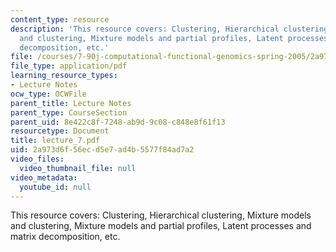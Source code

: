 ```yaml
---
content_type: resource
description: 'This resource covers: Clustering, Hierarchical clustering, Mixture models
  and clustering, Mixture models and partial profiles, Latent processes and matrix
  decomposition, etc.'
file: /courses/7-90j-computational-functional-genomics-spring-2005/2a973d6f56ecd5e7ad4b5577f84ad7a2_lecture_7.pdf
file_type: application/pdf
learning_resource_types:
- Lecture Notes
ocw_type: OCWFile
parent_title: Lecture Notes
parent_type: CourseSection
parent_uid: 8e422c8f-7248-ab9d-9c08-c848e8f61f13
resourcetype: Document
title: lecture_7.pdf
uid: 2a973d6f-56ec-d5e7-ad4b-5577f84ad7a2
video_files:
  video_thumbnail_file: null
video_metadata:
  youtube_id: null
---
```

This resource covers: Clustering, Hierarchical clustering, Mixture models and clustering, Mixture models and partial profiles, Latent processes and matrix decomposition, etc.

